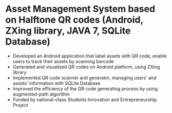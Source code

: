 # Asset Management System based on Halftone QR codes (Android, ZXing library, JAVA 7, SQLite Database)
-	Developed an Android application that label assets with QR code, enable users to track their assets by scanning barcode
-	Generated and visualized QR codes on Android platform, using ZXing library
-	Implemented QR code scanner and generator, managing users' and assets' information with SQLite Database
-	Improved the efficiency of the QR code generating process by using augmented-path algorithm
-	Funded by national-class Students Innovation and Entrepreneurship Project

